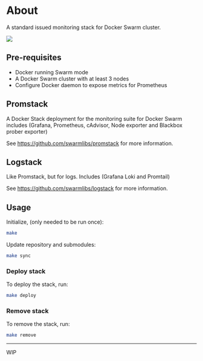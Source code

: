 # About

A standard issued monitoring stack for Docker Swarm cluster.

<picture>
  <source media="(prefers-color-scheme: dark)" srcset="https://github.com/user-attachments/assets/e50d5b3f-ae57-4218-9019-26b6b07851ea">
  <source media="(prefers-color-scheme: light)" srcset="https://github.com/user-attachments/assets/471fcf22-1211-4cdb-8e88-30fee6528b1d">
  <img src="https://github.com/user-attachments/assets/471fcf22-1211-4cdb-8e88-30fee6528b1d">
</picture>

## Pre-requisites
- Docker running Swarm mode
- A Docker Swarm cluster with at least 3 nodes
- Configure Docker daemon to expose metrics for Prometheus

## Promstack

A Docker Stack deployment for the monitoring suite for Docker Swarm includes (Grafana, Prometheus, cAdvisor, Node exporter and Blackbox prober exporter)

See https://github.com/swarmlibs/promstack for more information.

## Logstack

Like Promstack, but for logs. Includes (Grafana Loki and Promtail)

See https://github.com/swarmlibs/logstack for more information.

## Usage

Initialize, (only needed to be run once):
```sh
make
```

Update repository and submodules:
```sh
make sync
```

### Deploy stack

To deploy the stack, run:
```sh
make deploy
```

### Remove stack

To remove the stack, run:
```sh
make remove
```

---

WIP
